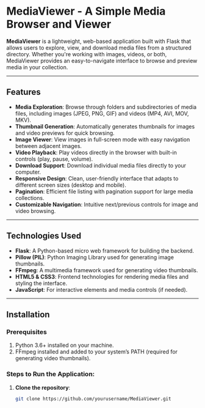 # MediaViewer - A Simple Media Browser and Viewer

**MediaViewer** is a lightweight, web-based application built with Flask that allows users to explore, view, and download media files from a structured directory. Whether you're working with images, videos, or both, MediaViewer provides an easy-to-navigate interface to browse and preview media in your collection.

---

## Features

- **Media Exploration**: Browse through folders and subdirectories of media files, including images (JPEG, PNG, GIF) and videos (MP4, AVI, MOV, MKV).
- **Thumbnail Generation**: Automatically generates thumbnails for images and video previews for quick browsing.
- **Image Viewer**: View images in full-screen mode with easy navigation between adjacent images.
- **Video Playback**: Play videos directly in the browser with built-in controls (play, pause, volume).
- **Download Support**: Download individual media files directly to your computer.
- **Responsive Design**: Clean, user-friendly interface that adapts to different screen sizes (desktop and mobile).
- **Pagination**: Efficient file listing with pagination support for large media collections.
- **Customizable Navigation**: Intuitive next/previous controls for image and video browsing.

---

## Technologies Used

- **Flask**: A Python-based micro web framework for building the backend.
- **Pillow (PIL)**: Python Imaging Library used for generating image thumbnails.
- **FFmpeg**: A multimedia framework used for generating video thumbnails.
- **HTML5 & CSS3**: Frontend technologies for rendering media files and styling the interface.
- **JavaScript**: For interactive elements and media controls (if needed).

---

## Installation

### Prerequisites

1. Python 3.6+ installed on your machine.
2. FFmpeg installed and added to your system’s PATH (required for generating video thumbnails).

### Steps to Run the Application:

1. **Clone the repository**:
   ```bash
   git clone https://github.com/yourusername/MediaViewer.git

